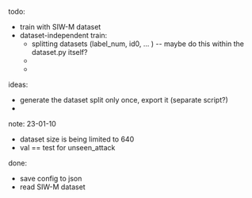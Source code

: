 

todo: 
* train with SIW-M dataset
* dataset-independent train:
  * splitting datasets (label_num, id0, ... ) -- maybe do this within the dataset.py itself?
  * 
  * 



ideas:

* generate the dataset split only once, export it (separate script?)
* 

note:
23-01-10

* dataset size is being limited to 640 
* val == test for unseen_attack

done:

* save config to json
* read SIW-M dataset


